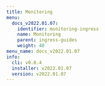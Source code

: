 ```yaml
---
title: Monitoring
menu:
  docs_v2022.01.07:
    identifier: monitoring-ingress
    name: Monitoring
    parent: ingress-guides
    weight: 40
menu_name: docs_v2022.01.07
info:
  cli: v0.0.4
  installer: v2022.01.07
  version: v2022.01.07
---
```


